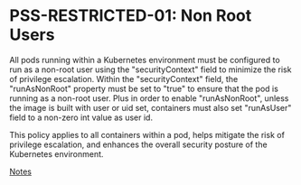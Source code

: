 # PSS-RESTRICTED-01: Non Root Users

All pods running within a Kubernetes environment must be configured to run as a non-root user using the "securityContext" field to minimize the risk of privilege escalation. Within the "securityContext" field, the "runAsNonRoot" property must be set to "true" to ensure that the pod is running as a non-root user. Plus in order to enable "runAsNonRoot", unless the image is built with user or uid set, containers must also set "runAsUser" field to a non-zero int value as user id.

This policy applies to all containers within a pod, helps mitigate the risk of privilege escalation, and enhances the overall security posture of the Kubernetes environment.

[Notes](https://kubernetes.io/docs/concepts/security/pod-security-standards/#:~:text=Running%20as%20Non,undefined/null)
